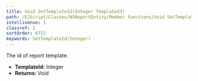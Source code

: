 ```yaml
---
title: Void SetTemplateId(Integer TemplateId)
path: /EJScript/Classes/NSReportEntity/Member functions/Void SetTemplateId(Integer p_0)
intellisense: 1
classref: 1
sortOrder: 6722
keywords: SetTemplateId(Integer)
---
```



The id of report template.



* **TemplateId:** Integer
* **Returns:** Void


